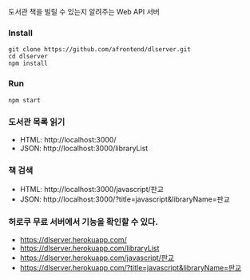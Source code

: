 도서관 책을 빌릴 수 있는지 알려주는 Web API 서버

### Install

    git clone https://github.com/afrontend/dlserver.git
    cd dlserver
    npm install


### Run

    npm start

### 도서관 목록 읽기

* HTML: http://localhost:3000/
* JSON: http://localhost:3000/libraryList

### 책 검색

* HTML: http://localhost:3000/javascript/판교
* JSON: http://localhost:3000/?title=javascript&libraryName=판교

### 허로쿠 무료 서버에서 기능을 확인할 수 있다.

* https://dlserver.herokuapp.com/
* https://dlserver.herokuapp.com/libraryList
* https://dlserver.herokuapp.com/javascript/판교
* https://dlserver.herokuapp.com/?title=javascript&libraryName=판교


